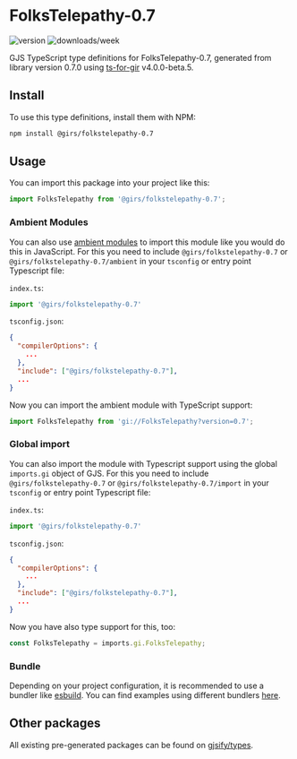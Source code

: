 
# FolksTelepathy-0.7

![version](https://img.shields.io/npm/v/@girs/folkstelepathy-0.7)
![downloads/week](https://img.shields.io/npm/dw/@girs/folkstelepathy-0.7)


GJS TypeScript type definitions for FolksTelepathy-0.7, generated from library version 0.7.0 using [ts-for-gir](https://github.com/gjsify/ts-for-gir) v4.0.0-beta.5.


## Install

To use this type definitions, install them with NPM:
```bash
npm install @girs/folkstelepathy-0.7
```

## Usage

You can import this package into your project like this:
```ts
import FolksTelepathy from '@girs/folkstelepathy-0.7';
```

### Ambient Modules

You can also use [ambient modules](https://github.com/gjsify/ts-for-gir/tree/main/packages/cli#ambient-modules) to import this module like you would do this in JavaScript.
For this you need to include `@girs/folkstelepathy-0.7` or `@girs/folkstelepathy-0.7/ambient` in your `tsconfig` or entry point Typescript file:

`index.ts`:
```ts
import '@girs/folkstelepathy-0.7'
```

`tsconfig.json`:
```json
{
  "compilerOptions": {
    ...
  },
  "include": ["@girs/folkstelepathy-0.7"],
  ...
}
```

Now you can import the ambient module with TypeScript support: 

```ts
import FolksTelepathy from 'gi://FolksTelepathy?version=0.7';
```

### Global import

You can also import the module with Typescript support using the global `imports.gi` object of GJS.
For this you need to include `@girs/folkstelepathy-0.7` or `@girs/folkstelepathy-0.7/import` in your `tsconfig` or entry point Typescript file:

`index.ts`:
```ts
import '@girs/folkstelepathy-0.7'
```

`tsconfig.json`:
```json
{
  "compilerOptions": {
    ...
  },
  "include": ["@girs/folkstelepathy-0.7"],
  ...
}
```

Now you have also type support for this, too:

```ts
const FolksTelepathy = imports.gi.FolksTelepathy;
```

### Bundle

Depending on your project configuration, it is recommended to use a bundler like [esbuild](https://esbuild.github.io/). You can find examples using different bundlers [here](https://github.com/gjsify/ts-for-gir/tree/main/examples).

## Other packages

All existing pre-generated packages can be found on [gjsify/types](https://github.com/gjsify/types).

